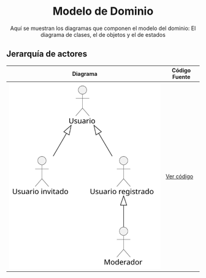 <div align="center">

# Modelo de Dominio

Aquí se muestran los diagramas que componen el modelo del dominio: El diagrama de clases, el de objetos y el de estados

</div>

## Jerarquía de actores

| **Diagrama** | **Código Fuente** |
|--------------|--------------------|
| ![Jerarquía de actores](https://github.com/miguelgomez75/24-25-IdSw1-SDR/blob/main/images/modelosUML%20-%20SVG/1%C2%AA_Iteraci%C3%B3n/DdJerarqu%C3%ADaActores.svg) | [Ver código](https://github.com/miguelgomez75/24-25-IdSw1-SDR/blob/main/modelosUML%20-%20Codigo/1%C2%AA_Iteraci%C3%B3n/DdJerarquiaActores.puml) |
